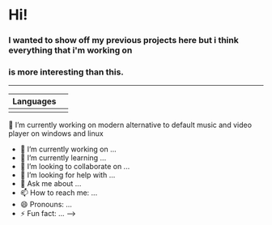 # Hi!

### I wanted to show off my previous projects here but i think everything that i'm working on
### is more interesting than this.
---

| Languages |     |
| --------- | --- |
|           |     |

🔭 I’m currently working on modern alternative to default music and video player on windows and linux 


- 🔭 I’m currently working on ...
- 🌱 I’m currently learning ...
- 👯 I’m looking to collaborate on ...
- 🤔 I’m looking for help with ...
- 💬 Ask me about ...
- 📫 How to reach me: ...
- 😄 Pronouns: ...
- ⚡ Fun fact: ...
-->
